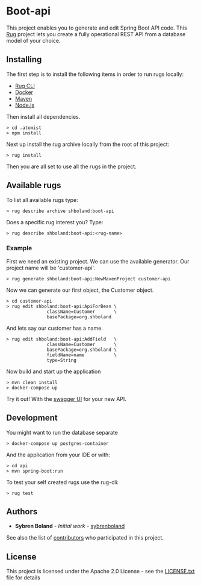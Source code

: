 # Boot-api

This project enables you to generate and edit Spring Boot API code. This [Rug][rug] project lets you create a 
fully operational REST API from a database model of your choice.

[rug]: http://docs.atomist.com/

## Installing

The first step is to install the following items in order to run rugs locally:

-   [Rug CLI][rug-cli]
-   [Docker][docker]
-   [Maven][maven]
-   [Node.js][node]

[rug-cli]: http://docs.atomist.com/user-guide/interfaces/cli/install/
[docker]: https://docs.docker.com/install/
[maven]: https://maven.apache.org/install.html
[node]: https://nodejs.org/

Then install all dependencies.
```
> cd .atomist
> npm install
```

Next up install the rug archive locally from the root of this project:
```
> rug install
```

Then you are all set to use all the rugs in the project.

## Available rugs

To list all available rugs type:
```
> rug describe archive shboland:boot-api
```

Does a specific rug interest you? Type:
```
> rug describe shboland:boot-api:<rug-name>
```

### Example

First we need an existing project. We can use the available generator. Our project name will be 'customer-api'.
```
> rug generate shboland:boot-api:NewMavenProject customer-api
```

Now we can generate our first object, the Customer object.
```
> cd customer-api
> rug edit shboland:boot-api:ApiForBean \
               className=Customer       \
               basePackage=org.shboland
```

And lets say our customer has a name.
```
> rug edit shboland:boot-api:AddField   \
               className=Customer       \
               basePackage=org.shboland \
               fieldName=name           \
               type=String
```

Now build and start up the application
```
> mvn clean install
> docker-compose up
```

Try it out! With the [swagger UI] for your new API.

[swagger UI]: http://localhost:8888/api/swagger-ui.html

## Development

You might want to run the database separate
```
> docker-compose up postgres-container
```

And the application from your IDE or with:
```
> cd api
> mvn spring-boot:run
```

To test your self created rugs use the rug-cli:
```
> rug test
```

## Authors

* **Sybren Boland** - *Initial work* - [sybrenboland](https://github.com/sybrenboland)

See also the list of [contributors](https://github.com/your/project/contributors) who participated in this project.

## License

This project is licensed under the Apache 2.0 License - see the [LICENSE.txt](LICENSE.txt) file for details
